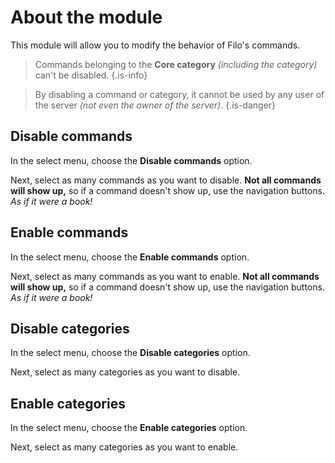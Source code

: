 # About the module

This module will allow you to modify the behavior of Filo's commands.

> Commands belonging to the **Core category** *(including the category)* can't be disabled.
> {.is-info}

> By disabling a command or category, it cannot be used by any user of the server *(not even the owner of the server)*.
> {.is-danger}

## Disable commands

In the select menu, choose the **Disable commands** option.

Next, select as many commands as you want to disable. **Not all commands will show up,** so if a command doesn't show up, use the navigation buttons. *As if it were a book!*

## Enable commands

In the select menu, choose the **Enable commands** option.

Next, select as many commands as you want to enable. **Not all commands will show up,** so if a command doesn't show up, use the navigation buttons. *As if it were a book!*

## Disable categories

In the select menu, choose the **Disable categories** option.

Next, select as many categories as you want to disable.

## Enable categories

In the select menu, choose the **Enable categories** option.

Next, select as many categories as you want to enable.
